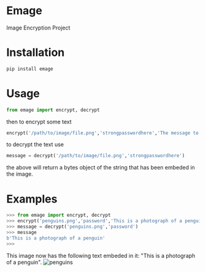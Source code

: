 # Emage
Image Encryption Project

# Installation
```python
pip install emage
```

# Usage
```python
from emage import encrypt, decrypt
```

then to encrypt some text

```python
encrypt('/path/to/image/file.png','strongpasswordhere','The message to be encryped')
```

to decrypt the text use

```python
message = decrypt('/path/to/image/file.png','strongpasswordhere')
```

the above will return a bytes object of the string that has been embeded in the image.

# Examples
```python
>>> from emage import encrypt, decrypt
>>> encrypt('penguins.png','password','This is a photograph of a penguin')
>>> message = decrypt('penguins.png','password')
>>> message
b'This is a photograph of a penguin'
>>> 
```
This image now has the following text embeded in it: "This is a photograph of a penguin".
![penguins](https://i.imgur.com/JZDW2l0.png)

